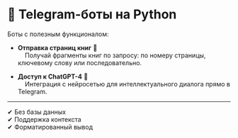 # 🤖 Telegram-боты на Python

Боты с полезным функционалом:

-  **Отправка страниц книг**  📘  
  &nbsp;&nbsp;&nbsp;&nbsp;Получай фрагменты книг по запросу: по номеру страницы, ключевому слову или последовательно.
  

-  **Доступ к ChatGPT-4**  🧠  
  &nbsp;&nbsp;&nbsp;&nbsp;Интеграция с нейросетью для интеллектуального диалога прямо в Telegram.

---

✔ Без базы данных  
✔ Поддержка контекста  
✔ Форматированный вывод  
